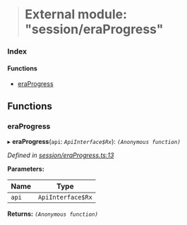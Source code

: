 > # External module: "session/eraProgress"

### Index

#### Functions

* [eraProgress](_session_eraprogress_.md#eraprogress)

## Functions

###  eraProgress

▸ **eraProgress**(`api`: *`ApiInterface$Rx`*): *`(Anonymous function)`*

*Defined in [session/eraProgress.ts:13](https://github.com/polkadot-js/api/blob/c47ed58/packages/api-derive/src/session/eraProgress.ts#L13)*

**Parameters:**

Name | Type |
------ | ------ |
`api` | `ApiInterface$Rx` |

**Returns:** *`(Anonymous function)`*